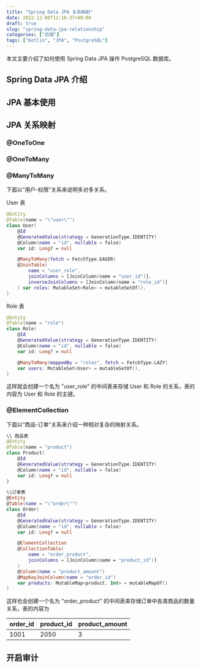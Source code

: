 ```yaml
---
title: "Spring Data JPA 关系映射"
date: 2022-12-08T12:16:37+08:00
draft: true
slug: "spring-data-jpa-relationship"
categories: ["后端"]
tags: ["Kotlin", "JPA", "PostgreSQL"]
---
```


本文主要介绍了如何使用 Spring Data JPA 操作 PostgreSQL 数据库。

<!--more-->

## Spring Data JPA 介绍

## JPA 基本使用

## JPA 关系映射

### @OneToOne

### @OneToMany

### @ManyToMany

下面以“用户-权限”关系来说明多对多关系。

User 表

```kotlin
@Entity
@Table(name = "\"user\"")
class User(
    @Id
    @GeneratedValue(strategy = GenerationType.IDENTITY)
    @Column(name = "id", nullable = false)
    var id: Long? = null

    @ManyToMany(fetch = FetchType.EAGER)
    @JoinTable(
        name = "user_role",
        joinColumns = [JoinColumn(name = "user_id")],
        inverseJoinColumns = [JoinColumn(name = "role_id")]
    ) var roles: MutableSet<Role> = mutableSetOf(),
)
```

Role 表

```kotlin
@Entity
@Table(name = "role")
class Role(
    @Id
    @GeneratedValue(strategy = GenerationType.IDENTITY)
    @Column(name = "id", nullable = false)
    var id: Long? = null

    @ManyToMany(mappedBy = "roles", fetch = FetchType.LAZY)
    var users: MutableSet<User> = mutableSetOf(),
)
```

这样就会创建一个名为 "user_role" 的中间表来存储 User 和 Role 的关系，表的内容为 User 和 Role 的主键。

### @ElementCollection

下面以“商品-订单”关系来介绍一种相对复杂的映射关系。

```kotlin
\\ 商品表
@Entity
@Table(name = "product")
class Product(
    @Id
    @GeneratedValue(strategy = GenerationType.IDENTITY)
    @Column(name = "id", nullable = false)
    var id: Long? = null
)

\\订单表
@Entity
@Table(name = "\"order\"")
class Order(
    @Id
    @GeneratedValue(strategy = GenerationType.IDENTITY)
    @Column(name = "id", nullable = false)
    var id: Long? = null

    @ElementCollection
    @CollectionTable(
        name = "order_product",
        joinColumns = [JoinColumn(name = "product_id")]
    )
    @Column(name = "product_amount")
    @MapKeyJoinColumn(name = "order_id")
    var products: MutableMap<product, Int> = mutableMapOf()
)
```

这样也会创建一个名为 "order_product" 的中间表来存储订单中各类商品的数量关系，表的内容为

| order_id | product_id | product_amount |
| -------- | ---------- | -------------- |
| 1001     | 2050       | 3              |

## 开启审计
